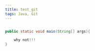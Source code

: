 ```yaml
---
title: test_git
tags: Java, Git
---
```



```java

public static void main(String[] args){

	why not!!!
}

```